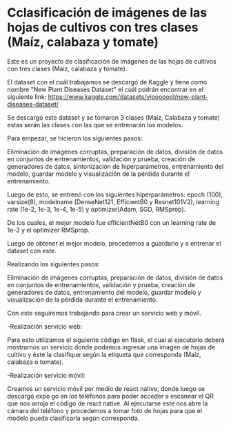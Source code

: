 # Cclasificación de imágenes de las hojas de cultivos con tres clases (Maíz, calabaza y tomate)
Este es un proyecto de clasificación de imágenes de las hojas de cultivos con tres clases (Maíz, calabaza y tomate). 

 

El dataset con el cuál trabajamos se descargó de Kaggle y tiene como nombre "New Plant Diseases Dataset" el cuál podrán encontrar en el siguiente link: https://www.kaggle.com/datasets/vipoooool/new-plant-diseases-dataset/ 

Se descargó este dataset y se tomaron 3 clases (Maíz, Calabaza y tomate) estas serán las clases con las que se entrenarán los modelos. 

 

Para empezar, se hicieron los siguientes pasos: 

Eliminación de imágenes corruptas, preparación de datos, división de datos en conjuntos de entrenamientos, validación y prueba, creación de generadores de datos, sintonización de hiperparámetros, entrenamiento del modelo, guardar modelo y visualización de la pérdida durante el entrenamiento. 

  

Luego de esto, se entrenó con los siguientes hiperparámetros: epoch (100), varsize(8), modelname (DenseNet121, EfficientB0 y Resnet101V2), learning rate (1e-2, 1e-3, 1e-4, 1e-5) y optimizer(Adam, SGD, RMSprop). 

  

De los cuales, el mejor modelo fue efficientNetB0 con un learning rate de 1e-3 y el optimizer RMSprop. 

 Luego de obtener el mejor modelo, procedemos a guardarlo y a entrenar el dataset con este. 

Realizando los siguientes pasos: 

Eliminación de imágenes corruptas, preparación de datos, división de datos en conjuntos de entrenamientos, validación y prueba, creación de generadores de datos, entrenamiento del modelo, guardar modelo y visualización de la pérdida durante el entrenamiento. 

  

Con este seguiremos trabajando para crear un servicio web y móvil. 

-Realización servicio web: 

Para esto utilizamos el siguiente código en flask, el cual al ejecutarlo deberá mostrarnos un servicio donde podamos ingresar una imagen de hojas de cultivo y éste la clasifique según la etiqueta que corresponda (Maíz, calabaza o tomate). 

   

-Realización servicio móvil: 

Creamos un servicio móvil por medio de react native, donde luego se descargó expo go en los teléfonos para poder acceder a escanear el QR que nos arroja el código de react native. Al ejecutarse este nos abre la cámara del teléfono y procedemos a tomar foto de hojas para que el modelo pueda clasificarla según corresponda. 
